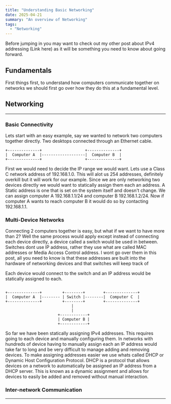```yaml
---
title: "Understanding Basic Networking"
date: 2025-04-21
summary: "An overview of Networking"
tags:
  - "Networking"
---
```


Before jumping in you may want to check out my other post about IPv4 addressing (Link here) as it will be something you need to know about going forward. 

## Fundamentals

First things first, to understand how computers communicate together on networks we should first go over how they do this at a fundamental level.

## Networking
---

### Basic Connectivity

Lets start with an easy example, say we wanted to network two computers together directly. Two desktops connected through an Ethernet cable.
```goat
+--------------+                   +--------------+
|  Computer A  |-------------------|  Computer B  |
+--------------+                   +--------------+
```
First we would need to decide the IP range we would want. Lets use a Class C network address of 192.168.1.0. This will alot us 254 addresses, definitely overkill but it will work for our example. Since we are only networking two devices directly we would want to statically assign them each an address. A Static address is one that is set on the system itself and doesn't change. We can assign computer A 192.168.1.1/24 and computer B 192.168.1.2/24. Now if computer A wants to reach computer B it would do so by contacting 192.168.1.1.

### Multi-Device Networks
Connecting 2 computers together is easy, but what if we want to have more than 2? Well the same process would apply except instead of connecting each device directly, a device called a switch would be used in between. Switches dont use IP address, rather they use what are called MAC addresses or Media Access Control address. I wont go over them in this post, all you need to know is that these addresses are built into the hardware of networking devices and that switches will keep track of 



Each device would connect to the switch and an IP address would be statically assigned to each.

``` goat

+--------------+         +--------+        +--------------+
|  Computer A  |-------- | Switch |--------|  Computer C  |
+--------------+         +--------+        +--------------+
                             |
                             |
                       +------------+
                       | Computer B |
                       +------------+
```

So far we have been statically assigning IPv4 addresses. This requires going to each device and manually configuring them. In networks with hundreds of device having to manually assign each an IP address would take far to long and be very difficult to manage adding and removing devices. To make assigning addresses easier we use whats called DHCP or Dynamic Host Configuration Protocol. DHCP is a protocol that allows devices on a network to automatically be assigned an IP address from a DHCP server. This is known as a dynamic assignment and allows for devices to easily be added and removed without manual interaction. 

### Inter-network Communication
---
